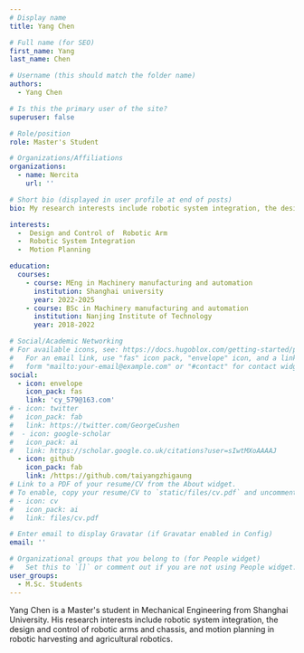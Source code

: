 ```yaml
---
# Display name
title: Yang Chen

# Full name (for SEO)
first_name: Yang
last_name: Chen

# Username (this should match the folder name)
authors:
  - Yang Chen

# Is this the primary user of the site?
superuser: false

# Role/position
role: Master's Student

# Organizations/Affiliations
organizations:
  - name: Nercita
    url: ''

# Short bio (displayed in user profile at end of posts)
bio: My research interests include robotic system integration, the design and control of robotic arms and chassis, and motion planning in robotic harvesting and agricultural robotics.

interests:
  -  Design and Control of  Robotic Arm
  -  Robotic System Integration
  -  Motion Planning

education:
  courses:
    - course: MEng in Machinery manufacturing and automation
      institution: Shanghai university
      year: 2022-2025
    - course: BSc in Machinery manufacturing and automation
      institution: Nanjing Institute of Technology
      year: 2018-2022

# Social/Academic Networking
# For available icons, see: https://docs.hugoblox.com/getting-started/page-builder/#icons
#   For an email link, use "fas" icon pack, "envelope" icon, and a link in the
#   form "mailto:your-email@example.com" or "#contact" for contact widget.
social:
  - icon: envelope
    icon_pack: fas
    link: 'cy_579@163.com'
# - icon: twitter
#   icon_pack: fab
#   link: https://twitter.com/GeorgeCushen
#  - icon: google-scholar
#   icon_pack: ai
#   link: https://scholar.google.co.uk/citations?user=sIwtMXoAAAAJ
  - icon: github
    icon_pack: fab
    link: /https://github.com/taiyangzhigaung
# Link to a PDF of your resume/CV from the About widget.
# To enable, copy your resume/CV to `static/files/cv.pdf` and uncomment the lines below.
# - icon: cv
#   icon_pack: ai
#   link: files/cv.pdf

# Enter email to display Gravatar (if Gravatar enabled in Config)
email: ''

# Organizational groups that you belong to (for People widget)
#   Set this to `[]` or comment out if you are not using People widget.
user_groups:
  - M.Sc. Students
---
```


Yang Chen is a Master's student in Mechanical Engineering from Shanghai University. His research interests include robotic system integration, the design and control of robotic arms and chassis, and motion planning in robotic harvesting and agricultural robotics.

